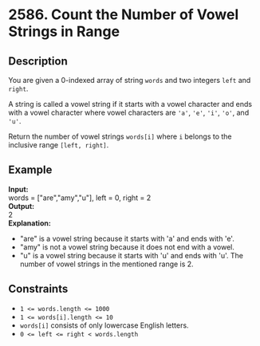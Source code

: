 # 2586. Count the Number of Vowel Strings in Range

## Description

You are given a 0-indexed array of string `words` and two integers `left` and `right`.

A string is called a vowel string if it starts with a vowel character and ends with a vowel character where vowel characters are `'a'`, `'e'`, `'i'`, `'o'`, and `'u'`.

Return the number of vowel strings `words[i]` where `i` belongs to the inclusive range `[left, right]`.

## Example

**Input:**  
words = ["are","amy","u"], left = 0, right = 2
<br>
**Output:**
<br>
2
<br>
**Explanation:**
<br>
- "are" is a vowel string because it starts with 'a' and ends with 'e'.
- "amy" is not a vowel string because it does not end with a vowel.
- "u" is a vowel string because it starts with 'u' and ends with 'u'.
The number of vowel strings in the mentioned range is 2.

## Constraints

- `1 <= words.length <= 1000`
- `1 <= words[i].length <= 10`
- `words[i]` consists of only lowercase English letters.
- `0 <= left <= right < words.length` 
